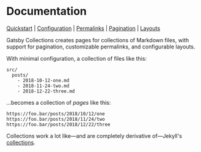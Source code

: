 # Documentation

[Quickstart](./quickstart) | [Configuration](./configuration.md) | [Permalinks](./permalinks.md) | [Pagination](./pagination.md) | [Layouts](./layouts.md)

Gatsby Collections creates pages for collections of Markdown files, with support for pagination, customizable permalinks, and configurable layouts.

With minimal configuration, a collection of files like this:

```
src/
  posts/
    - 2018-10-12-one.md
    - 2018-11-24-two.md
    - 2018-12-22-three.md
```

…becomes a collection of _pages_ like this:

```
https://foo.bar/posts/2018/10/12/one
https://foo.bar/posts/2018/11/24/two
https://foo.bar/posts/2018/12/22/three
```

Collections work a lot like—and are completely derivative of—Jekyll's [collections](https://jekyllrb.com/docs/collections/).
